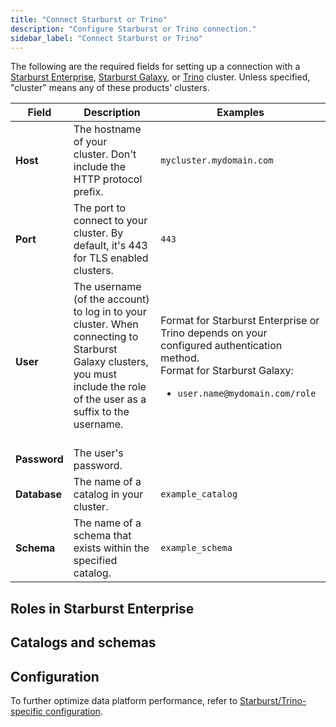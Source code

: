 ```yaml
---
title: "Connect Starburst or Trino"
description: "Configure Starburst or Trino connection."
sidebar_label: "Connect Starburst or Trino"
---
```


The following are the required fields for setting up a connection with a [Starburst Enterprise](https://docs.starburst.io/starburst-enterprise/index.html), [Starburst Galaxy](https://docs.starburst.io/starburst-galaxy/index.html), or [Trino](https://trino.io/) cluster. Unless specified, "cluster" means any of these products' clusters.

| Field | Description | Examples |
| --- | --- | --- |
| **Host** | The hostname of your cluster. Don't include the HTTP protocol prefix. | `mycluster.mydomain.com` |
| **Port** | The port to connect to your cluster. By default, it's 443 for TLS enabled clusters. | `443` |
| **User** | The username (of the account) to log in to your cluster. When connecting to Starburst Galaxy clusters, you must include the role of the user as a suffix to the username.<br/><br/> | Format for Starburst Enterprise or Trino depends on your configured authentication method. <br/>Format for Starburst Galaxy:<br/> <ul><li>`user.name@mydomain.com/role`</li></ul> |
| **Password** | The user's password. |   |
| **Database** | The name of a catalog in your cluster. | `example_catalog` |
| **Schema** | The name of a schema that exists within the specified catalog.  | `example_schema` |

## Roles in Starburst Enterprise

<Snippet src="connect-starburst-trino/roles-starburst-enterprise" />

## Catalogs and schemas

<Snippet src="connect-starburst-trino/schema-db-fields" />

## Configuration

To further optimize data platform performance, refer to [Starburst/Trino-specific configuration](/reference/resource-configs/trino-configs).
